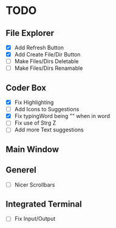 ﻿# TODO

## File Explorer
- [x] Add Refresh Button
- [x] Add Create File/Dir Button
- [ ] Make Files/Dirs Deletable
- [ ] Make Files/Dirs Renamable

## Coder Box
- [x] Fix Highlighting
- [ ] Add Icons to Suggestions
- [x] Fix typingWord being "" when in word
- [ ] Fix use of Strg Z
- [ ] Add more Text suggestions

## Main Window

## Generel
- [ ] Nicer Scrollbars

## Integrated Terminal
- [ ] Fix Input/Output
